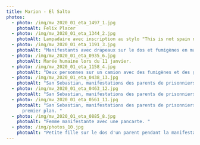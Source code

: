 ```yaml
---
title: Marion - El Salto
photos:
  - photo: /img/mv_2020_01_eta_1497_1.jpg
    photoAlt: Felix Placer
  - photo: /img/mv_2020_01_eta_1344_2.jpg
    photoAlt: Lampadaire avec inscription au stylo "This is not spain nor France"
  - photo: /img/mv_2020_01_eta_1191_3.jpg
    photoAlt: "Manifestants avec drapeaux sur le dos et fumigènes en main. "
  - photo: /img/mv_2020_01_eta_0935_6.jpg
    photoAlt: Marée humaine lors du 11 janvier.
  - photo: /img/mv_2020_01_eta_1158_4.jpg
    photoAlt: "Deux personnes sur un camion avec des fumigènes et des gilets jaunes. "
  - photo: /img/mv_2020_01_eta_0438_13.jpg
    photoAlt: "San Sebastian, manifestations des parents de prisonniers. "
  - photo: /img/mv_2020_01_eta_0463_12.jpg
    photoAlt: "San Sebastian, manifestations des parents de prisonniers. "
  - photo: /img/mv_2020_01_eta_0561_11.jpg
    photoAlt: "San Sebastian, manifestations des parents de prisonniers. Voiture au
      premier plan. "
  - photo: /img/mv_2020_01_eta_0885_8.jpg
    photoAlt: "Femme manifestante avec une pancarte. "
  - photo: /img/photos_10.jpg
    photoAlt: "Petite fille sur le dos d'un parent pendant la manifestation. "
---
```


